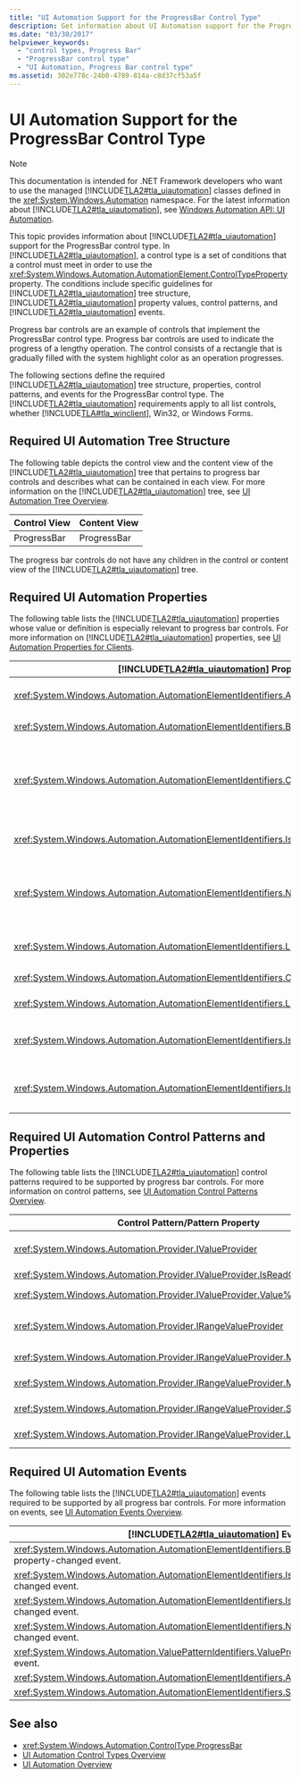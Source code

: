 ```yaml
---
title: "UI Automation Support for the ProgressBar Control Type"
description: Get information about UI Automation support for the ProgressBar control type. Learn the required tree structure, properties, control patterns, and events.
ms.date: "03/30/2017"
helpviewer_keywords: 
  - "control types, Progress Bar"
  - "ProgressBar control type"
  - "UI Automation, Progress Bar control type"
ms.assetid: 302e778c-24b0-4789-814a-c8d37cf53a5f
---
```

# UI Automation Support for the ProgressBar Control Type

> [!NOTE]
> This documentation is intended for .NET Framework developers who want to use the managed [!INCLUDE[TLA2#tla_uiautomation](../../../includes/tla2sharptla-uiautomation-md.md)] classes defined in the <xref:System.Windows.Automation> namespace. For the latest information about [!INCLUDE[TLA2#tla_uiautomation](../../../includes/tla2sharptla-uiautomation-md.md)], see [Windows Automation API: UI Automation](/windows/win32/winauto/entry-uiauto-win32).  
  
 This topic provides information about [!INCLUDE[TLA2#tla_uiautomation](../../../includes/tla2sharptla-uiautomation-md.md)] support for the ProgressBar control type. In [!INCLUDE[TLA2#tla_uiautomation](../../../includes/tla2sharptla-uiautomation-md.md)], a control type is a set of conditions that a control must meet in order to use the <xref:System.Windows.Automation.AutomationElement.ControlTypeProperty> property. The conditions include specific guidelines for [!INCLUDE[TLA2#tla_uiautomation](../../../includes/tla2sharptla-uiautomation-md.md)] tree structure, [!INCLUDE[TLA2#tla_uiautomation](../../../includes/tla2sharptla-uiautomation-md.md)] property values, control patterns, and [!INCLUDE[TLA2#tla_uiautomation](../../../includes/tla2sharptla-uiautomation-md.md)] events.  
  
 Progress bar controls are an example of controls that implement the ProgressBar control type. Progress bar controls are used to indicate the progress of a lengthy operation. The control consists of a rectangle that is gradually filled with the system highlight color as an operation progresses.  
  
 The following sections define the required [!INCLUDE[TLA2#tla_uiautomation](../../../includes/tla2sharptla-uiautomation-md.md)] tree structure, properties, control patterns, and events for the ProgressBar control type. The [!INCLUDE[TLA2#tla_uiautomation](../../../includes/tla2sharptla-uiautomation-md.md)] requirements apply to all list controls, whether [!INCLUDE[TLA#tla_winclient](../../../includes/tlasharptla-winclient-md.md)], Win32, or Windows Forms.  
  
<a name="Required_UI_Automation_Tree_Structure"></a>

## Required UI Automation Tree Structure  

 The following table depicts the control view and the content view of the [!INCLUDE[TLA2#tla_uiautomation](../../../includes/tla2sharptla-uiautomation-md.md)] tree that pertains to progress bar controls and describes what can be contained in each view. For more information on the [!INCLUDE[TLA2#tla_uiautomation](../../../includes/tla2sharptla-uiautomation-md.md)] tree, see [UI Automation Tree Overview](ui-automation-tree-overview.md).  
  
|Control View|Content View|  
|------------------|------------------|  
|ProgressBar|ProgressBar|  
  
 The progress bar controls do not have any children in the control or content view of the [!INCLUDE[TLA2#tla_uiautomation](../../../includes/tla2sharptla-uiautomation-md.md)] tree.  
  
<a name="Required_UI_Automation_Properties"></a>

## Required UI Automation Properties  

 The following table lists the [!INCLUDE[TLA2#tla_uiautomation](../../../includes/tla2sharptla-uiautomation-md.md)] properties whose value or definition is especially relevant to progress bar controls. For more information on [!INCLUDE[TLA2#tla_uiautomation](../../../includes/tla2sharptla-uiautomation-md.md)] properties, see [UI Automation Properties for Clients](ui-automation-properties-for-clients.md).  
  
|[!INCLUDE[TLA2#tla_uiautomation](../../../includes/tla2sharptla-uiautomation-md.md)] Property|Value|Notes|  
|------------------------------------------------------------------------------------|-----------|-----------|  
|<xref:System.Windows.Automation.AutomationElementIdentifiers.AutomationIdProperty>|See notes.|The value of this property needs to be unique across all controls in an application.|  
|<xref:System.Windows.Automation.AutomationElementIdentifiers.BoundingRectangleProperty>|See notes.|The outermost rectangle that contains the whole control.|  
|<xref:System.Windows.Automation.AutomationElementIdentifiers.ClickablePointProperty>|See notes.|Supported if there is a bounding rectangle. If not every point within the bounding rectangle is clickable, and you perform specialized hit testing, then override and provide a clickable point.|  
|<xref:System.Windows.Automation.AutomationElementIdentifiers.IsKeyboardFocusableProperty>|See notes.|If the control can receive keyboard focus, it must support this property.|  
|<xref:System.Windows.Automation.AutomationElementIdentifiers.NameProperty>|See notes.|The progress bar control typically gets its name from a static text label. If there is not a static text label the application developer must expose a value for the `Name` property.|  
|<xref:System.Windows.Automation.AutomationElementIdentifiers.LabeledByProperty>|See notes.|If there is a static text label then this property must expose a reference to that control.|  
|<xref:System.Windows.Automation.AutomationElementIdentifiers.ControlTypeProperty>|ProgressBar|This value is the same for all UI frameworks.|  
|<xref:System.Windows.Automation.AutomationElementIdentifiers.LocalizedControlTypeProperty>|"progress bar"|Localized string corresponding to the ProgressBar control type.|  
|<xref:System.Windows.Automation.AutomationElementIdentifiers.IsContentElementProperty>|True|The progress bar control is always included in the content view of the [!INCLUDE[TLA2#tla_uiautomation](../../../includes/tla2sharptla-uiautomation-md.md)] tree.|  
|<xref:System.Windows.Automation.AutomationElementIdentifiers.IsControlElementProperty>|True|The progress bar control is always included in the control view of the [!INCLUDE[TLA2#tla_uiautomation](../../../includes/tla2sharptla-uiautomation-md.md)] tree.|  
  
<a name="Required_UI_Automation_Control_Patterns_and_Properties"></a>

## Required UI Automation Control Patterns and Properties  

 The following table lists the [!INCLUDE[TLA2#tla_uiautomation](../../../includes/tla2sharptla-uiautomation-md.md)] control patterns required to be supported by progress bar controls. For more information on control patterns, see [UI Automation Control Patterns Overview](ui-automation-control-patterns-overview.md).  
  
|Control Pattern/Pattern Property|Support/Value|Notes|  
|---------------------------------------|--------------------|-----------|  
|<xref:System.Windows.Automation.Provider.IValueProvider>|Depends|Progress bar controls that give a textual indication of progress must implement <xref:System.Windows.Automation.Provider.IValueProvider>.|  
|<xref:System.Windows.Automation.Provider.IValueProvider.IsReadOnly%2A>|True|The value for this property is always True.|  
|<xref:System.Windows.Automation.Provider.IValueProvider.Value%2A>|See notes.|This property exposes textual progress of a progress bar control.|  
|<xref:System.Windows.Automation.Provider.IRangeValueProvider>|Depends|Progress bar controls that take a numeric range must implement <xref:System.Windows.Automation.Provider.IRangeValueProvider>|  
|<xref:System.Windows.Automation.Provider.IRangeValueProvider.Minimum%2A>|0.0|The value of this property is the smallest value that the control can be set to.|  
|<xref:System.Windows.Automation.Provider.IRangeValueProvider.Maximum%2A>|100.0|The value of this property is the largest value that the control can be set to.|  
|<xref:System.Windows.Automation.Provider.IRangeValueProvider.SmallChange%2A>|NaN|This property is not required because progress bar controls are read-only.|  
|<xref:System.Windows.Automation.Provider.IRangeValueProvider.LargeChange%2A>|NaN|This property is not required because progress bar controls are read-only.|  
  
<a name="Required_UI_Automation_Events"></a>

## Required UI Automation Events  

 The following table lists the [!INCLUDE[TLA2#tla_uiautomation](../../../includes/tla2sharptla-uiautomation-md.md)] events required to be supported by all progress bar controls. For more information on events, see [UI Automation Events Overview](ui-automation-events-overview.md).  
  
|[!INCLUDE[TLA2#tla_uiautomation](../../../includes/tla2sharptla-uiautomation-md.md)] Event|Support|Notes|  
|---------------------------------------------------------------------------------|-------------|-----------|  
|<xref:System.Windows.Automation.AutomationElementIdentifiers.BoundingRectangleProperty> property-changed event.|Required|None|  
|<xref:System.Windows.Automation.AutomationElementIdentifiers.IsOffscreenProperty> property-changed event.|Required|None|  
|<xref:System.Windows.Automation.AutomationElementIdentifiers.IsEnabledProperty> property-changed event.|Required|None|  
|<xref:System.Windows.Automation.AutomationElementIdentifiers.NameProperty> property-changed event.|Required|None|  
|<xref:System.Windows.Automation.ValuePatternIdentifiers.ValueProperty> property-changed event.|Depends|None|  
|<xref:System.Windows.Automation.AutomationElementIdentifiers.AutomationFocusChangedEvent>|Required|None|  
|<xref:System.Windows.Automation.AutomationElementIdentifiers.StructureChangedEvent>|Required|None|  
  
## See also

- <xref:System.Windows.Automation.ControlType.ProgressBar>
- [UI Automation Control Types Overview](ui-automation-control-types-overview.md)
- [UI Automation Overview](ui-automation-overview.md)
